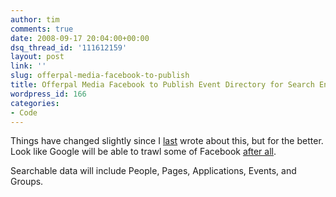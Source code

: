```yaml
---
author: tim
comments: true
date: 2008-09-17 20:04:00+00:00
dsq_thread_id: '111612159'
layout: post
link: ''
slug: offerpal-media-facebook-to-publish
title: Offerpal Media Facebook to Publish Event Directory for Search Engines
wordpress_id: 166
categories:
- Code
---
```


Things have changed slightly since I [last](http://blog.gpowered.net/2008/05/why-microsoft-will-buy-facebook-and.html) wrote about this, but for the
better. Look like Google will be able to trawl some of Facebook [after
all](http://www.insidefacebook.com/2008/09/12/facebook-to-publish-event-directory-for-search-engines/).  
  
Searchable data will include People, Pages, Applications, Events, and
Groups.